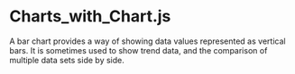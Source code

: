# Charts_with_Chart.js
A bar chart provides a way of showing data values represented as vertical bars. It is sometimes used to show trend data, and the comparison of multiple data sets side by side.
